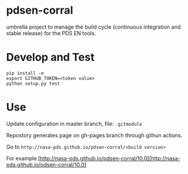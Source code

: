 # pdsen-corral
umbrella project to manage the build cycle (continuous integration and stable release) for the PDS EN tools.

# Develop and Test

    pip install -e 
    export GITHUB_TOKEN=<token value>
    python setup.py test


# Use

Update configuration in master branch, file: `.gitmodule`

Repostory generates page on gh-pages branch through githun actions.

Go to `http://nasa-pds.github.io/pdsen-corral/<build version>`

For example [http://nasa-pds.github.io/pdsen-corral/10.0](http://nasa-pds.github.io/pdsen-corral/10.0)

